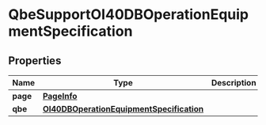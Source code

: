 
# QbeSupportOI40DBOperationEquipmentSpecification

## Properties
Name | Type | Description | Notes
------------ | ------------- | ------------- | -------------
**page** | [**PageInfo**](PageInfo.md) |  |  [optional]
**qbe** | [**OI40DBOperationEquipmentSpecification**](OI40DBOperationEquipmentSpecification.md) |  |  [optional]



